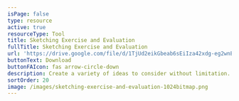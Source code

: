 ```yaml
---
isPage: false
type: resource
active: true
resourceType: Tool
title: Sketching Exercise and Evaluation
fullTitle: Sketching Exercise and Evaluation
url: 'https://drive.google.com/file/d/1TjUd2eikGbeab6sEiIza42xdg-eg2wnE/view'
buttonText: Download
buttonFAIcon: fas arrow-circle-down
description: Create a variety of ideas to consider without limitation.
sortOrder: 20
image: /images/sketching-exercise-and-evaluation-1024bitmap.png
---
```


